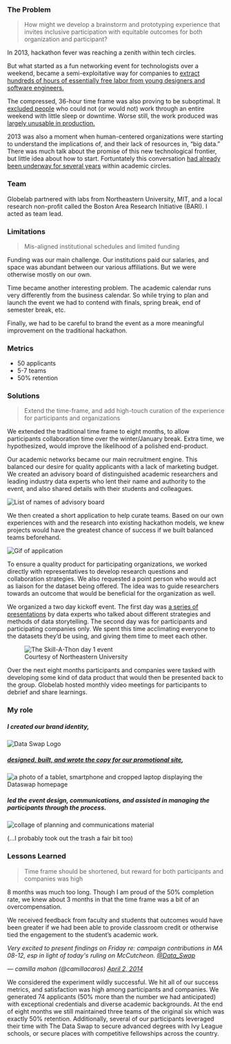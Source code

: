 ### The Problem

>How might we develop a brainstorm and prototyping experience that invites inclusive participation with equitable outcomes for both organization and participant?

In 2013, hackathon fever was reaching a zenith within tech circles.
<!-- <script type="text/javascript" src="https://ssl.gstatic.com/trends_nrtr/1709_RC01/embed_loader.js"></script>
<script type="text/javascript">
trends.embed.renderExploreWidget("TIMESERIES", {"comparisonItem":[{"keyword":"/m/068mxn","geo":"US","time":"2004-01-01 2019-02-14"}],"category":0,"property":""}, {"exploreQuery":"date=all&geo=US&q=%2Fm%2F068mxn","guestPath":"https://trends.google.com:443/trends/embed/"});
</script>
 -->
But what started as a fun networking event for technologists over a weekend, became a semi-exploitative way for companies to [extract hundreds of hours of essentially free labor from young designers and software engineers.](https://www.emeraldinsight.com/doi/abs/10.1108/S0277-283320170000031005) 

The compressed, 36-hour time frame was also proving to be suboptimal. It [excluded people](https://scholarworks.rit.edu/cgi/viewcontent.cgi?referer=https://www.google.com/&httpsredir=1&article=1867&context=other) who could not (or would not) work through an entire weekend with little sleep or downtime. Worse still, the work produced was [largely unusable in production.](https://www.fastcompany.com/3054023/why-hackathons-are-bad-for-innovation) 

2013 was also a moment when human-centered organizations were starting to understand the implications of, and their lack of resources in, “big data.” There was much talk about the promise of this new technological frontier, but little idea about how to start. Fortuntately this conversation [had already been underway for several years](https://www.ncbi.nlm.nih.gov/pmc/articles/PMC2745217/) within academic circles. 

<!-- <script type="text/javascript">
trends.embed.renderExploreWidget("TIMESERIES", {"comparisonItem":[{"keyword":"big data","geo":"US","time":"2004-01-01 2019-02-12"}],"category":0,"property":""}, {"exploreQuery":"date=all&geo=US&q=big%20data","guestPath":"https://trends.google.com:443/trends/embed/"});
</script> -->

### Team
Globelab partnered with labs from Northeastern University, MIT, and a local research non-profit called the Boston Area Research Initiative (BARI). I acted as team lead.

### Limitations
>Mis-aligned institutional schedules and limited funding

Funding was our main challenge. Our institutions paid our salaries, and space was abundant between our various affiliations. But we were otherwise mostly on our own.

Time became another interesting problem. The academic calendar runs very differently from the business calendar. So while trying to plan and launch the event we had to contend with finals, spring break, end of semester break, etc.

Finally, we had to be careful to brand the event as a more meaningful improvement on the traditional hackathon.

### Metrics
+ 50 applicants 
+ 5-7 teams 
+ 50% retention

### Solutions

>Extend the time-frame, and add high-touch curation of the experience for participants and organizations


We extended the traditional time frame to eight months, to allow participants collaboration time over the winter/January break. Extra time, we hypothesized, would improve the likelihood of a polished end-product. 

Our academic networks became our main recruitment engine. This balanced our desire for quality applicants with a lack of marketing budget. We created an advisory board of distinguished academic researchers and leading industry data experts who lent their name and authority to the event, and also shared details with their students and colleagues. 

<img class="full-width img__gapped" src="https://i.imgur.com/bM5VHnu.png" alt="List of names of advisory board">

We then created a short application to help curate teams. Based on our own experiences with and the research into existing hackathon models, we knew projects would have the greatest chance of success if we built balanced teams beforehand.

<img class="img-4x3 img__gapped" src="https://imgur.com/8lBPbld.gif" alt="Gif of application">

To ensure a quality product for participating organizations, we worked directly with representatives to develop research questions and collaboration strategies. We also requested a point person who would act as liaison for the dataset being offered. The idea was to guide researchers towards an outcome that would be beneficial for the organization as well. 

We organized a two day kickoff event. The first day was [a series of presentations](https://web.northeastern.edu/nulab/boston-data-swap/) by data experts who talked about different strategies and methods of data storytelling. The second day was for participants and participating companies only. We spent this time acclimating everyone to the datasets they’d be using, and giving them time to meet each other. 

<figure class="img__gapped">
	<img class="full-width" src="https://i.imgur.com/qcnwLYD.jpg" alt="The Skill-A-Thon day 1 event">
	<figcaption class="h6">Courtesy of Northeastern University</figcaption>
</figure>

Over the next eight months participants and companies were tasked with developing some kind of data product that would then be presented back to the group. Globelab hosted monthly video meetings for participants to debrief and share learnings. 

### My role

##### I created our brand identity,
<img class="img-4x3 img__small img__gapped" src="https://imgur.com/LCNIU0g.png" alt="Data Swap Logo">

##### [designed, built, and wrote the copy for our promotional site](http://www.dataswap.adebigare.com/),
<img class="full-width img__gapped" alt="a photo of a tablet, smartphone and cropped laptop displaying the Dataswap homepage"
	srcset="https://imgur.com/KYZgebV.png 480w,
			https://imgur.com/5TrIVZG.png 960w,
			https://imgur.com/HxiPiTO.png 1366w,
			https://imgur.com/CJtK0M7.png 1920w
			"
	sizes="(max-width: 599px) 400px,
           (max-width: 999px) 800px,
           (max-width: 1399px) 1500px,
           (min-width: 1400px) 2000px,
           1000px"
	src="https://imgur.com/5TrIVZG.png">

##### led the event design, communications, and assisted in managing the participants through the process.
<img class="img-4x3 img__gapped" alt="collage of planning and communications material"
	srcset="https://imgur.com/5jzpApW.png 342w,
			https://imgur.com/V4Oabv6.png 683w,
			https://imgur.com/js4gQPa.png 1366w
			"
	sizes="(max-width: 599px) 600px,
           (max-width: 999px) 1000px,
           1000px"
	src="https://imgur.com/js4gQPa.png">

(...I probably took out the trash a fair bit too)

### Lessons Learned
>Time frame should be shortened, but reward for both participants and companies was high

8 months was much too long. Though I am proud of the 50% completion rate, we knew about 3 months in that the time frame was a bit of an overcompensation.

We received feedback from faculty and students that outcomes would have been greater if we had been able to provide classroom credit or otherwise tied the engagement to the student’s academic work.

<aside style="font-style: italic;" class="twitter-tweet" data-lang="en"><p lang="en" dir="ltr">Very excited to present findings on Friday re: campaign contributions in MA 08-12, esp in light of today&#39;s ruling on McCutcheon. <a href="https://twitter.com/Data_Swap?ref_src=twsrc%5Etfw">@Data_Swap</a></p>&mdash; camilla mahon (@camillacaros) <a href="https://twitter.com/camillacaros/status/451488811974131712?ref_src=twsrc%5Etfw">April 2, 2014</a></aside>
<script async src="https://platform.twitter.com/widgets.js" charset="utf-8"></script>

We considered the experiment wildly successful. We hit all of our success metrics, and satisfaction was high among participants and companies. We generated 74 applicants (50% more than the number we had anticipated) with exceptional credentials and diverse academic backgrounds. At the end of eight months we still maintained three teams of the original six which was exactly 50% retention. Additionally, several of our participants leveraged their time with The Data Swap to secure advanced degrees with Ivy League schools, or secure places with competitive fellowships across the country.
